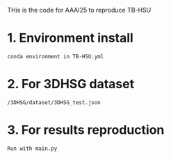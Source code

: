 THis is the code for AAAI25 to reproduce TB-HSU

# 1. Environment install
    conda environment in TB-HSU.yml
# 2. For 3DHSG dataset
    /3DHSG/dataset/3DHSG_test.json
# 3. For results reproduction 
    Run with main.py
